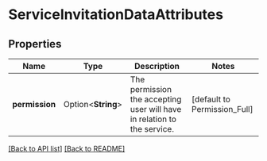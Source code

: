 # ServiceInvitationDataAttributes

## Properties

Name | Type | Description | Notes
------------ | ------------- | ------------- | -------------
**permission** | Option<**String**> | The permission the accepting user will have in relation to the service. | [default to Permission_Full]

[[Back to API list]](../README.md#documentation-for-api-endpoints) [[Back to README]](../README.md)


